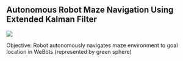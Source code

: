 ## Autonomous Robot Maze Navigation Using Extended Kalman Filter

![](https://github.com/TonyLiu836/Autonomous-Robot-Maze-Nav/blob/main/Robot_Nav_vid_SpedUp.gif)

Objective: Robot autonomously navigates maze environment to goal location in WeBots (represented by green sphere)
